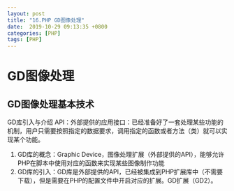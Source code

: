 ```yaml
---
layout: post
title: "16.PHP GD图像处理"
date:  2019-10-29 09:13:35 +0800
categories: [PHP]
tags: [PHP]
---
```


# GD图像处理
## GD图像处理基本技术
GD库引入与介绍
API：外部提供的应用接口：已经准备好了一套处理某些功能的机制，用户只需要按照指定的数据要求，调用指定的函数或者方法（类）就可以实现某个功能。

1. GD库的概念：Graphic Device，图像处理扩展（外部提供的API），能够允许PHP在脚本中使用对应的函数来实现某些图像制作功能
2. GD库的引入：GD库是外部提供的API，已经被集成到PHP扩展库中（不需要下载），但是需要在PHP的配置文件中开启对应的扩展。GD扩展（GD2）。
